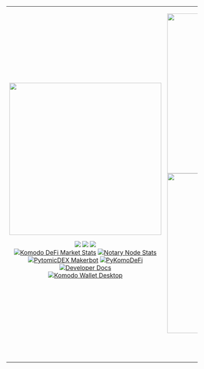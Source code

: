 <p align="center">
<table cellspacing="0" cellpadding="0">
  <tr>
    <td>
      <img src="https://github.com/smk762/smk762/assets/35845239/d368c4f4-ce6c-49b0-ac26-7e122af592d8" height="400" width="400"/>    
      <br />
      <p align="center">
        <a href="https://www.youtube.com/channel/UCxZha6M0r90kFIGkFvKRvcw"><img src="https://img.shields.io/badge/YouTube-114e6a?style=for-the-badge&logo=youtube&logoColor=white" /></a>
        <a href="https://twitter.com/dragonhound3"><img src="https://img.shields.io/badge/dragonhound3-114e6a?style=for-the-badge&logo=x&logoColor=white" /></a>
        <a href="https://discord.gg/FZPXhX8z9g"><img src="https://img.shields.io/badge/Discord-114e6a?style=for-the-badge&logo=discord&logoColor=white" /></a>
        <br />
        <a href="https://markets.atomicdex.io/"><img alt="Komodo DeFi Market Stats" src="https://img.shields.io/badge/markets.atomicdex.io-043A54?style=for-the-badge&logo=nextdotjs&logoColor=white"></a>
        <a href="https://stats.kmd.io/"><img alt="Notary Node Stats" src="https://img.shields.io/badge/stats.kmd.io-043A54?style=for-the-badge&logo=django&logoColor=green"></a>
        <br />        
        <a href="https://github.com/smk762/pytomicDEX_makerbot"><img alt="PytomicDEX Makerbot" src="https://img.shields.io/badge/PytomicDEX Makerbot-303757?style=for-the-badge&logo=github&logoColor=white"></a>
        <a href="https://pypi.org/project/pykomodefi/"><img alt="PyKomoDeFi" src="https://img.shields.io/badge/PyKomoDeFi-2F3061?style=for-the-badge&logo=github&logoColor=white"></a>
        <br />
        <a href="https://developers.komodoplatform.com/"><img alt="Developer Docs" src="https://img.shields.io/badge/developers.komodoplatform.com-2F3061?style=for-the-badge&logo=nextdotjs&logoColor=white"></a>
        <br />
        <a href="https://github.com/KomodoPlatform/komodo-wallet-desktop/"><img alt="Komodo Wallet Desktop" src="https://img.shields.io/badge/Komodo Wallet Desktop-303757?style=for-the-badge&logo=github&logoColor=white"></a>
      </p>
    </td>
    <td>
      <p align="center">
        <img width="420px" src="https://github-readme-streak-stats.herokuapp.com/?user=smk762&theme=highcontrast&hide_border=true" alt="smk762" />
        <br />
        <img width="420px" src="https://github-readme-stats.vercel.app/api?username=smk762&count_private=true&show_icons=true&theme=tokyonight">
        <br />
        <img src="https://github-readme-stats.vercel.app/api/top-langs/?username=smk762&layout=compact&theme=tokyonight" />
        <br />
        <a href="https://img.shields.io/youtube/channel/subscribers/UCxZha6M0r90kFIGkFvKRvcw"><img src="https://img.shields.io/youtube/channel/subscribers/UCxZha6M0r90kFIGkFvKRvcw"></a>
        <a href="https://img.shields.io/youtube/channel/views/UCxZha6M0r90kFIGkFvKRvcw"><img src="https://img.shields.io/youtube/channel/views/UCxZha6M0r90kFIGkFvKRvcw"></a>
        <br />
        <a href="https://img.shields.io/github/followers/smk762"><img src="https://img.shields.io/github/followers/smk762"></a>
        <a href="https://img.shields.io/github/stars/smk762"><img src="https://img.shields.io/github/stars/smk762"></a>
        <br />
      </p>
    </td>
  </tr>
</table>
